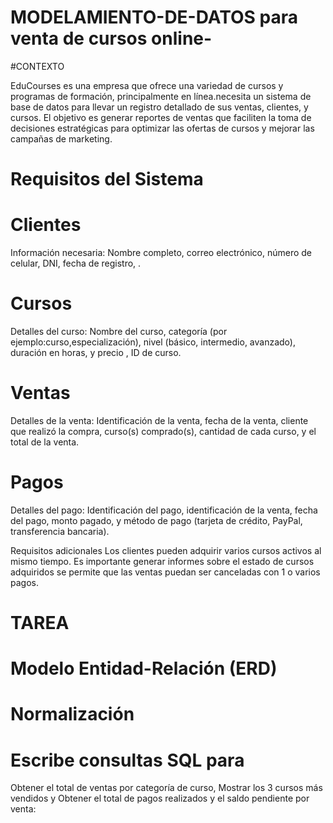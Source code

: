 # MODELAMIENTO-DE-DATOS para venta de cursos online-
#CONTEXTO

EduCourses es una empresa que ofrece una variedad de cursos y programas de formación, principalmente en línea.necesita un sistema de base de datos para llevar un registro detallado de sus ventas, clientes, y cursos. El objetivo es generar reportes de ventas que faciliten la toma de decisiones estratégicas para optimizar las ofertas de cursos y mejorar las campañas de marketing. 
# Requisitos del Sistema
# Clientes
Información necesaria: Nombre completo, correo electrónico, número de celular, DNI, fecha de registro, .
# Cursos
Detalles del curso: Nombre del curso, categoría (por ejemplo:curso,especialización), nivel (básico, intermedio, avanzado), duración en horas, y precio , ID de curso.
# Ventas
 Detalles de la venta: Identificación de la venta, fecha de la venta, cliente que realizó la compra, curso(s) comprado(s), cantidad de cada curso, y el total de la venta.
# Pagos
Detalles del pago: Identificación del pago, identificación de la venta, fecha del pago, monto pagado, y método de pago (tarjeta de crédito, PayPal, transferencia bancaria).

Requisitos adicionales
Los clientes pueden adquirir varios cursos  activos al mismo tiempo. Es importante generar informes sobre el estado de cursos adquiridos se permite que las ventas puedan ser canceladas con 1 o varios pagos.

# TAREA
# Modelo Entidad-Relación (ERD)

# Normalización

# Escribe consultas SQL para
Obtener el total de ventas por categoría de curso,
Mostrar los 3 cursos más vendidos y
Obtener el total de pagos realizados y el saldo pendiente por venta:

